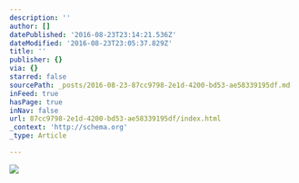 ```yaml
---
description: ''
author: []
datePublished: '2016-08-23T23:14:21.536Z'
dateModified: '2016-08-23T23:05:37.829Z'
title: ''
publisher: {}
via: {}
starred: false
sourcePath: _posts/2016-08-23-87cc9798-2e1d-4200-bd53-ae58339195df.md
inFeed: true
hasPage: true
inNav: false
url: 87cc9798-2e1d-4200-bd53-ae58339195df/index.html
_context: 'http://schema.org'
_type: Article

---
```

![](https://the-grid-user-content.s3-us-west-2.amazonaws.com/6c4db0ba-877b-4215-b80c-42ea7ec53e08.jpg)